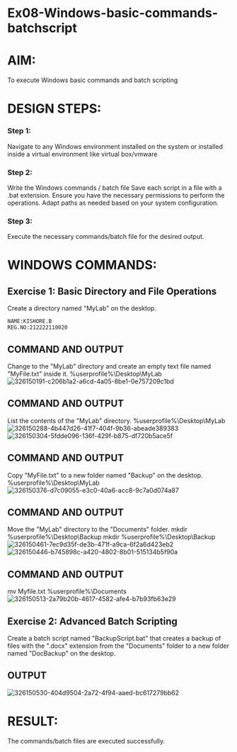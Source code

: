  # Ex08-Windows-basic-commands-batchscript

# AIM:
To execute Windows basic commands and batch scripting

# DESIGN STEPS:

### Step 1:

Navigate to any Windows environment installed on the system or installed inside a virtual environment like virtual box/vmware 

### Step 2:

Write the Windows commands / batch file
Save each script in a file with a .bat extension.
Ensure you have the necessary permissions to perform the operations.
Adapt paths as needed based on your system configuration.
### Step 3:

Execute the necessary commands/batch file for the desired output. 




# WINDOWS COMMANDS:
## Exercise 1: Basic Directory and File Operations
Create a directory named "MyLab" on the desktop.
```
NAME:KISHORE.B
REG.NO:212222110020
```
## COMMAND AND OUTPUT

Change to the "MyLab" directory and create an empty text file named "MyFile.txt" inside it.
%userprofile%\Desktop\MyLab
![326150191-c206b1a2-a6cd-4a05-8be1-0e757209c1bd](https://github.com/KSIHORE/Windows-basic-commands-batchscript/assets/151484879/6f2a7c76-bbc2-4e9e-b0ce-98cd473dc35c)
## COMMAND AND OUTPUT

List the contents of the "MyLab" directory.
%userprofile%\Desktop\MyLab
![326150288-4b447d26-41f7-404f-9b36-abeade389383](https://github.com/KSIHORE/Windows-basic-commands-batchscript/assets/151484879/1dba6f6a-da87-42e5-a870-81a6fb0e07a7)
![326150304-5fdde096-136f-429f-b875-df720b5ace5f](https://github.com/KSIHORE/Windows-basic-commands-batchscript/assets/151484879/19692344-2fcc-4e24-b87c-939e8936fceb)

## COMMAND AND OUTPUT

Copy "MyFile.txt" to a new folder named "Backup" on the desktop.
%userprofile%\Desktop\MyLab
![326150376-d7c09055-e3c0-40a6-acc8-9c7a0d074a87](https://github.com/KSIHORE/Windows-basic-commands-batchscript/assets/151484879/b48de85b-cbdb-4654-bfd0-55a741dadec1)

## COMMAND AND OUTPUT

Move the "MyLab" directory to the "Documents" folder.
 mkdir %userprofile%\Desktop\Backup mkdir %userprofile%\Desktop\Backup
![326150461-7ec9d35f-de3b-471f-a9ca-6f2a6d423eb2](https://github.com/KSIHORE/Windows-basic-commands-batchscript/assets/151484879/7aa13bce-e940-4946-a448-613456a19e4e)
![326150446-b745898c-a420-4802-8b01-515134b5f90a](https://github.com/KSIHORE/Windows-basic-commands-batchscript/assets/151484879/54ce9590-ba6e-4bdf-ad5c-837d0d470db0)

## COMMAND AND OUTPUT
mv Myfile.txt %userprofile%\Documents
![326150513-2a79b20b-4617-4582-afe4-b7b93fb63e29](https://github.com/KSIHORE/Windows-basic-commands-batchscript/assets/151484879/b1cf793e-7fba-4c31-9226-79135ec43648)

## Exercise 2: Advanced Batch Scripting
Create a batch script named "BackupScript.bat" that creates a backup of files with the ".docx" extension from the "Documents" folder to a new folder named "DocBackup" on the desktop.







## OUTPUT

![326150530-404d9504-2a72-4f94-aaed-bc617279bb62](https://github.com/KSIHORE/Windows-basic-commands-batchscript/assets/151484879/8953c230-35c0-4b45-84da-0a4392eb9b36)




# RESULT:
The commands/batch files are executed successfully.

